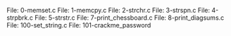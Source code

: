 File: 0-memset.c
File: 1-memcpy.c
File: 2-strchr.c
File: 3-strspn.c
File: 4-strpbrk.c
File: 5-strstr.c
File: 7-print_chessboard.c
File: 8-print_diagsums.c
File: 100-set_string.c
File: 101-crackme_password
